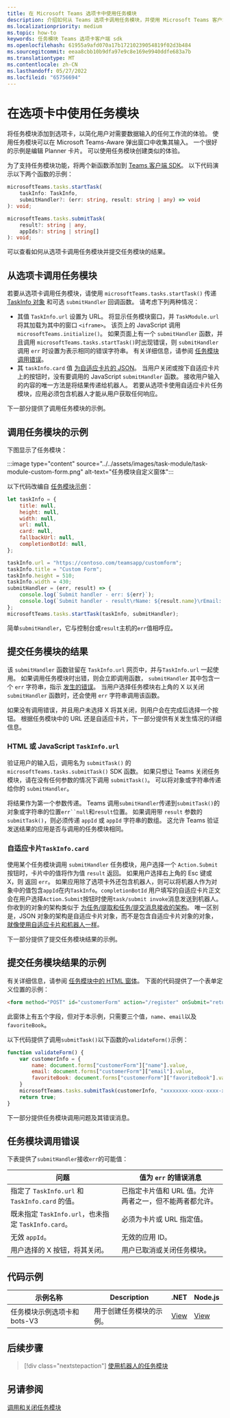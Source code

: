 ```yaml
---
title: 在 Microsoft Teams 选项卡中使用任务模块
description: 介绍如何从 Teams 选项卡调用任务模块，并使用 Microsoft Teams 客户端 SDK 提交其结果。 它包括代码示例。
ms.localizationpriority: medium
ms.topic: how-to
keywords: 任务模块 Teams 选项卡客户端 sdk
ms.openlocfilehash: 61955a9afd070a17b17210239054819f02d3b484
ms.sourcegitcommit: eeaa8cbb10b9dfa97e9c8e169e9940ddfe683a7b
ms.translationtype: MT
ms.contentlocale: zh-CN
ms.lasthandoff: 05/27/2022
ms.locfileid: "65756694"
---
```

# <a name="use-task-modules-in-tabs"></a>在选项卡中使用任务模块

将任务模块添加到选项卡，以简化用户对需要数据输入的任何工作流的体验。 使用任务模块可以在 Microsoft Teams-Aware 弹出窗口中收集其输入。 一个很好的示例是编辑 Planner 卡片。 可以使用任务模块创建类似的体验。

为了支持任务模块功能，将两个新函数添加到 [Teams 客户端 SDK](/javascript/api/overview/msteams-client)。 以下代码演示以下两个函数的示例：

```typescript
microsoftTeams.tasks.startTask(
    taskInfo: TaskInfo,
    submitHandler?: (err: string, result: string | any) => void
): void;

microsoftTeams.tasks.submitTask(
    result?: string | any,
    appIds?: string | string[]
): void;
```

可以查看如何从选项卡调用任务模块并提交任务模块的结果。

## <a name="invoke-a-task-module-from-a-tab"></a>从选项卡调用任务模块

若要从选项卡调用任务模块，请使用 `microsoftTeams.tasks.startTask()` 传递 [TaskInfo 对象](~/task-modules-and-cards/task-modules/invoking-task-modules.md#the-taskinfo-object) 和可选 `submitHandler` 回调函数。 请考虑下列两种情况：

* 其值 `TaskInfo.url` 设置为 URL。 将显示任务模块窗口，并 `TaskModule.url` 将其加载为其中的窗口 `<iframe>`。 该页上的 JavaScript 调用 `microsoftTeams.initialize()`。 如果页面上有一个 `submitHandler` 函数，并且调用 `microsoftTeams.tasks.startTask()`时出现错误，则 `submitHandler` 调用 `err` 时设置为表示相同的错误字符串。 有关详细信息，请参阅 [任务模块调用错误](#task-module-invocation-errors)。
* 其 `taskInfo.card` 值 [ 为自适应卡片的 JSON](~/task-modules-and-cards/task-modules/invoking-task-modules.md#adaptive-card-or-adaptive-card-bot-card-attachment)。 当用户关闭或按下自适应卡片上的按钮时，没有要调用的 JavaScript `submitHandler` 函数。 接收用户输入的内容的唯一方法是将结果传递给机器人。 若要从选项卡使用自适应卡片任务模块，应用必须包含机器人才能从用户获取任何响应。

下一部分提供了调用任务模块的示例。

## <a name="example-of-invoking-a-task-module"></a>调用任务模块的示例

下图显示了任务模块：

:::image type="content" source="../../assets/images/task-module/task-module-custom-form.png" alt-text="任务模块自定义窗体":::

以下代码改编自 [任务模块示例](~/task-modules-and-cards/task-modules/invoking-task-modules.md#code-sample)：

```javascript
let taskInfo = {
    title: null,
    height: null,
    width: null,
    url: null,
    card: null,
    fallbackUrl: null,
    completionBotId: null,
};

taskInfo.url = "https://contoso.com/teamsapp/customform";
taskInfo.title = "Custom Form";
taskInfo.height = 510;
taskInfo.width = 430;
submitHandler = (err, result) => {
    console.log(`Submit handler - err: ${err}`);
    console.log(`Submit handler - result\rName: ${result.name}\rEmail: ${result.email}\rFavorite book: ${result.favoriteBook}`);
};
microsoftTeams.tasks.startTask(taskInfo, submitHandler);
```

简单`submitHandler`，它与控制台或`result`主机的`err`值相呼应。

## <a name="submit-the-result-of-a-task-module"></a>提交任务模块的结果

该 `submitHandler` 函数驻留在 `TaskInfo.url` 网页中，并与`TaskInfo.url` 一起使用。 如果调用任务模块时出错，则会立即调用函数， `submitHandler` 其中包含一个 `err` 字符串，指示 [发生的错误](#task-module-invocation-errors)。 当用户选择任务模块右上角的 X 以关闭`submitHandler` 函数时，还会使用 `err` 字符串调用该函数。

如果没有调用错误，并且用户未选择 X 将其关闭，则用户会在完成后选择一个按钮。 根据任务模块中的 URL 还是自适应卡片，下一部分提供有关发生情况的详细信息。

### <a name="html-or-javascript-taskinfourl"></a>HTML 或 JavaScript `TaskInfo.url`

验证用户的输入后，调用名为 `submitTask()` 的 `microsoftTeams.tasks.submitTask()` SDK 函数。 如果只想让 Teams 关闭任务模块，请在没有任何参数的情况下调用 `submitTask()`。 可以将对象或字符串传递给你的 `submitHandler`。

将结果作为第一个参数传递。 Teams 调用`submitHandler`传递到`submitTask()`的对象或字符串的位置`err``null`和`result`位置。 如果调用带 `result` 参数的 `submitTask()`，则必须传递 `appId` 或 `appId` 字符串的数组。 这允许 Teams 验证发送结果的应用是否与调用的任务模块相同。

### <a name="adaptive-card-taskinfocard"></a>自适应卡片`TaskInfo.card`

使用某个任务模块调用 `submitHandler` 任务模块，用户选择一个 `Action.Submit` 按钮时，卡片中的值将作为值 `result` 返回。 如果用户选择右上角的 Esc 键或 X，则 返回 `err`。 如果应用除了选项卡外还包含机器人，则可以将机器人作为对象中的值包含`appId`在内`TaskInfo`。`completionBotId` 用户填写的自适应卡片正文会在用户选择`Action.Submit`按钮时使用`task/submit invoke`消息发送到机器人。 你收到的对象的架构类似于 [为任务/提取和任务/提交消息接收的架构](~/task-modules-and-cards/task-modules/task-modules-bots.md#payload-of-taskfetch-and-tasksubmit-messages)。 唯一区别是，JSON 对象的架构是自适应卡片对象，而不是包含自适应卡片对象的对象，[就像使用自适应卡片和机器人一样](~/task-modules-and-cards/task-modules/task-modules-bots.md#payload-of-taskfetch-and-tasksubmit-messages)。

下一部分提供了提交任务模块结果的示例。

## <a name="example-of-submitting-the-result-of-a-task-module"></a>提交任务模块结果的示例

有关详细信息，请参阅 [任务模块中的 HTML 窗体](#example-of-invoking-a-task-module)。 下面的代码提供了一个表单定义位置的示例：

```html
<form method="POST" id="customerForm" action="/register" onSubmit="return validateForm()">
```

此窗体上有五个字段，但对于本示例，只需要三个值，`name`、`email`以及 `favoriteBook`。

以下代码提供了调用`submitTask()`以下函数的`validateForm()`示例：

```javascript
function validateForm() {
    var customerInfo = {
        name: document.forms["customerForm"]["name"].value,
        email: document.forms["customerForm"]["email"].value,
        favoriteBook: document.forms["customerForm"]["favoriteBook"].value
    }
    microsoftTeams.tasks.submitTask(customerInfo, "xxxxxxxx-xxxx-xxxx-xxxx-xxxxxxxxxxxx");
    return true;
}
```

下一部分提供任务模块调用问题及其错误消息。

## <a name="task-module-invocation-errors"></a>任务模块调用错误

下表提供了`submitHandler`接收`err`的可能值：

| 问题 | 值为 `err` 的错误消息 |
| ------- | ------------------------------ |
| 指定了 `TaskInfo.url` 和 `TaskInfo.card` 的值。 | 已指定卡片值和 URL 值。允许两者之一，但不能两者都允许。 |
| 既未指定 `TaskInfo.url`，也未指定 `TaskInfo.card`。 | 必须为卡片或 URL 指定值。 |
| 无效 `appId`。 | 无效的应用 ID。 |
| 用户选择的 X 按钮，将其关闭。 | 用户已取消或关闭任务模块。 |

## <a name="code-sample"></a>代码示例

|示例名称 | Description | .NET | Node.js|
|----------------|-----------------|--------------|----------------|
|任务模块示例选项卡和 bots-V3 | 用于创建任务模块的示例。 |[View](https://github.com/OfficeDev/Microsoft-Teams-Samples/tree/main/samples/app-task-module/csharp)|[View](https://github.com/OfficeDev/Microsoft-Teams-Samples/tree/main/samples/app-task-module/nodejs)|

## <a name="next-step"></a>后续步骤

> [!div class="nextstepaction"]
> [使用机器人的任务模块](~/task-modules-and-cards/task-modules/task-modules-bots.md)

## <a name="see-also"></a>另请参阅

[调用和关闭任务模块](~/task-modules-and-cards/task-modules/invoking-task-modules.md)
